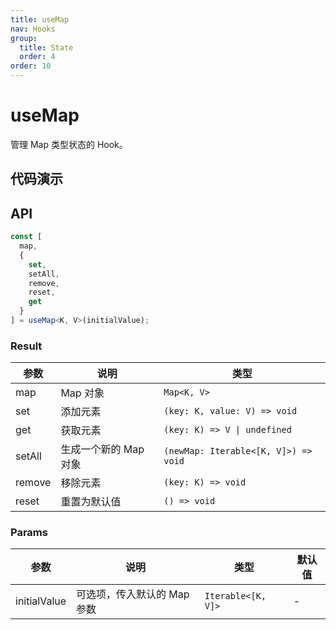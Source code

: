 ```yaml
---
title: useMap
nav: Hooks
group:
  title: State
  order: 4
order: 10
---
```


# useMap

管理 Map 类型状态的 Hook。

## 代码演示

<code src="./demo/demo1.tsx"></code>

## API

```typescript
const [
  map,
  {
    set,
    setAll,
    remove,
    reset,
    get
  }
] = useMap<K, V>(initialValue);
```

### Result

| 参数   | 说明                  | 类型                                 |
| ------ | --------------------- | ------------------------------------ |
| map    | Map 对象              | `Map<K, V>`                          |
| set    | 添加元素              | `(key: K, value: V) => void`         |
| get    | 获取元素              | `(key: K) => V \| undefined`         |
| setAll | 生成一个新的 Map 对象 | `(newMap: Iterable<[K, V]>) => void` |
| remove | 移除元素              | `(key: K) => void`                   |
| reset  | 重置为默认值          | `() => void`                         |

### Params

| 参数         | 说明                        | 类型               | 默认值 |
| ------------ | --------------------------- | ------------------ | ------ |
| initialValue | 可选项，传入默认的 Map 参数 | `Iterable<[K, V]>` | -      |
